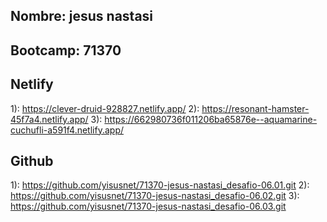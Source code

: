 
## Nombre: jesus nastasi
## Bootcamp: 71370



## Netlify
1): https://clever-druid-928827.netlify.app/
2): https://resonant-hamster-45f7a4.netlify.app/
3): https://662980736f011206ba65876e--aquamarine-cuchufli-a591f4.netlify.app/


## Github

1): https://github.com/yisusnet/71370-jesus-nastasi_desafio-06.01.git
2): https://github.com/yisusnet/71370-jesus-nastasi_desafio-06.02.git
3): https://github.com/yisusnet/71370-jesus-nastasi_desafio-06.03.git
